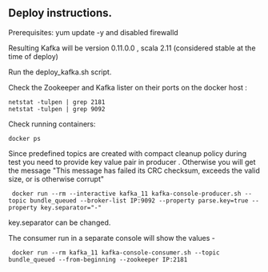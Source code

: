 ## Deploy instructions.

Prerequisites: yum update -y and disabled firewalld

Resulting Kafka will be version 0.11.0.0 , scala 2.11 (considered stable at the time of deploy)

Run the deploy_kafka.sh script.

Check the Zookeeper and Kafka lister on their ports on the docker host :
```
netstat -tulpen | grep 2181
netstat -tulpen | grep 9092
```

Check running containers:
```
docker ps
```

Since predefined topics are created with compact cleanup policy during test you need to provide key value pair in producer . Otherwise you will get the message "This message has failed its CRC checksum, exceeds the valid size, or is otherwise corrupt"

```
 docker run --rm --interactive kafka_11 kafka-console-producer.sh --topic bundle_queued --broker-list IP:9092 --property parse.key=true --property key.separator="-"
```

key.separator can be changed.  

The consumer run in a separate console will show the values - 

```
 docker run --rm kafka_11 kafka-console-consumer.sh --topic bundle_queued --from-beginning --zookeeper IP:2181
```
